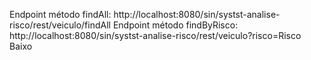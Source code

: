 Endpoint método findAll: http://localhost:8080/sin/systst-analise-risco/rest/veiculo/findAll
Endpoint método findByRisco: http://localhost:8080/sin/systst-analise-risco/rest/veiculo?risco=Risco Baixo
